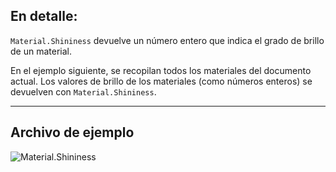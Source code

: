 ## En detalle:
`Material.Shininess` devuelve un número entero que indica el grado de brillo de un material.

En el ejemplo siguiente, se recopilan todos los materiales del documento actual. Los valores de brillo de los materiales (como números enteros) se devuelven con `Material.Shininess`.
___
## Archivo de ejemplo

![Material.Shininess](./Revit.Elements.Material.Shininess_img.jpg)
